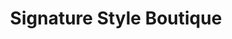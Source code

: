 ---
title: "Signature Style Boutique"
url: /statesville/signature-style-boutique/
shop: Modehaus
---